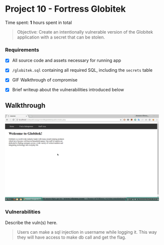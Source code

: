 # Project 10 - Fortress Globitek

Time spent: **1** hours spent in total

> Objective: Create an intentionally vulnerable version of the Globitek application with a secret that can be stolen.

### Requirements

- [x] All source code and assets necessary for running app
- [x] `/globitek.sql` containing all required SQL, including the `secrets` table
- [x] GIF Walkthrough of compromise
- [x] Brief writeup about the vulnerabilities introduced below


## Walkthrough

![Image](walkthrough.gif)

### Vulnerabilities

Describe the vuln(s) here.

> Users can make a sql injection in username while logging it. This way they
> will have access to make db call and get the flag.
